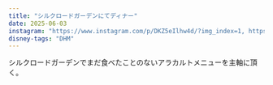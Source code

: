 ```yaml
---
title: "シルクロードガーデンにてディナー"
date: 2025-06-03
instagram: "https://www.instagram.com/p/DKZ5eIlhw4d/?img_index=1, https://www.instagram.com/p/DKZfqSqTtLF/?img_index=1"
disney-tags: "DHM"
---
```


シルクロードガーデンでまだ食べたことのないアラカルトメニューを主軸に頂く。
